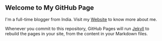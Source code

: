 ## Welcome to My GitHub Page

I'm a full-time blogger from India. Visit my [Website](https://adithyashetty.com/about/) to know more about me.

Whenever you commit to this repository, GitHub Pages will run [Jekyll](https://jekyllrb.com/) to rebuild the pages in your site, from the content in your Markdown files.
